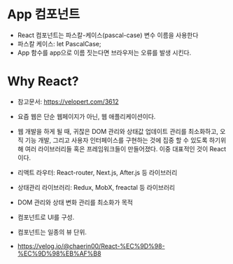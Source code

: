 # App 컴포넌트
- React 컴포넌트는 파스칼-케이스(pascal-case) 변수 이름을 사용한다
- 파스칼 케이스: let PascalCase;
- App 함수를 app으로 이름 짓는다면 브라우저는 오류를 발생 시킨다.

# Why React?
- 참고문서: https://velopert.com/3612
- 요즘 웹은 단순 웹페이지가 아닌, 웹 애플리케이션이다.
- 웹 개발을 하게 될 때, 귀찮은 DOM 관리와 상태값 업데이트 관리를 최소화하고, 오직 기능 개발, 그리고 사용자 인터페이스를 구현하는 것에 집중 할 수 있도록 하기위해 여러 라이브러리들 혹은 프레임워크들이 만들어졌다. 이중 대표적인 것이 React이다.
- 리액트 라우터: React-router, Next.js, After.js 등 라이브러리
- 상태관리 라이브러리: Redux, MobX, freactal 등 라이브러리
- DOM 관리와 상태 변화 관리를 최소화가 목적
- 컴포넌트로 UI를 구성.
- 컴포넌트는 일종의 뷰 단위.

- https://velog.io/@chaerin00/React-%EC%9D%98-%EC%9D%98%EB%AF%B8
